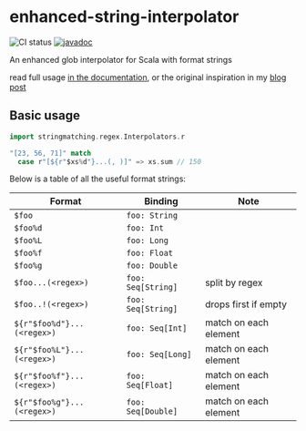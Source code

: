 # enhanced-string-interpolator
![CI status](https://github.com/bishabosha/enhanced-string-interpolator/actions/workflows/ci.yml/badge.svg)
[![javadoc](https://javadoc.io/badge2/io.github.bishabosha/enhanced-string-interpolator_3/latest_documentation.svg)](https://javadoc.io/doc/io.github.bishabosha/enhanced-string-interpolator_3)

An enhanced glob interpolator for Scala with format strings

read full usage [in the documentation](https://javadoc.io/doc/io.github.bishabosha/enhanced-string-interpolator_3), or the original inspiration in my [blog post](https://bishabosha.github.io/articles/simple-parsing-with-strings.html)

## Basic usage

```scala
import stringmatching.regex.Interpolators.r

"[23, 56, 71]" match
  case r"[${r"$xs%d"}...(, )]" => xs.sum // 150
```

Below is a table of all the useful format strings:

| Format                     | Binding            | Note                  |
|----------------------------|--------------------|-----------------------|
| `$foo`                     | `foo: String`      |                       |
| `$foo%d`                   | `foo: Int`         |                       |
| `$foo%L`                   | `foo: Long`        |                       |
| `$foo%f`                   | `foo: Float`       |                       |
| `$foo%g`                   | `foo: Double`      |                       |
| `$foo...(<regex>)`         | `foo: Seq[String]` | split by regex        |
| `$foo..!(<regex>)`         | `foo: Seq[String]` | drops first if empty  |
| `${r"$foo%d"}...(<regex>)` | `foo: Seq[Int]`    | match on each element |
| `${r"$foo%L"}...(<regex>)` | `foo: Seq[Long]`   | match on each element |
| `${r"$foo%f"}...(<regex>)` | `foo: Seq[Float]`  | match on each element |
| `${r"$foo%g"}...(<regex>)` | `foo: Seq[Double]` | match on each element |
